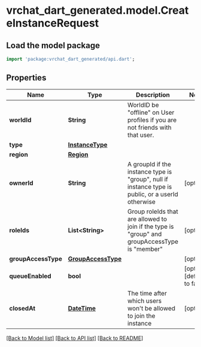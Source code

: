 # vrchat_dart_generated.model.CreateInstanceRequest

## Load the model package
```dart
import 'package:vrchat_dart_generated/api.dart';
```

## Properties
Name | Type | Description | Notes
------------ | ------------- | ------------- | -------------
**worldId** | **String** | WorldID be \"offline\" on User profiles if you are not friends with that user. | 
**type** | [**InstanceType**](InstanceType.md) |  | 
**region** | [**Region**](Region.md) |  | 
**ownerId** | **String** | A groupId if the instance type is \"group\", null if instance type is public, or a userId otherwise | [optional] 
**roleIds** | **List&lt;String&gt;** | Group roleIds that are allowed to join if the type is \"group\" and groupAccessType is \"member\" | [optional] 
**groupAccessType** | [**GroupAccessType**](GroupAccessType.md) |  | [optional] 
**queueEnabled** | **bool** |  | [optional] [default to false]
**closedAt** | [**DateTime**](DateTime.md) | The time after which users won't be allowed to join the instance | [optional] 

[[Back to Model list]](../README.md#documentation-for-models) [[Back to API list]](../README.md#documentation-for-api-endpoints) [[Back to README]](../README.md)


